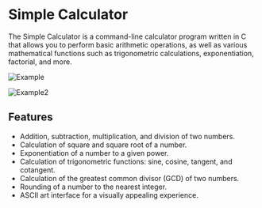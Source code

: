 # Simple Calculator
<p>The Simple Calculator is a command-line calculator program written in C that allows you to perform basic arithmetic operations, as well as various mathematical functions such as trigonometric calculations, exponentiation, factorial, and more.
</p>

![Example](https://github.com/Bogdan016/C-Programming-Projects/assets/76945445/b13e1a2c-2112-43d8-ada9-75aa27a19068)

![Example2](https://github.com/Bogdan016/C-Programming-Projects/assets/76945445/5af91951-459b-4e1d-8010-1fe1e319255e)


## Features
- Addition, subtraction, multiplication, and division of two numbers.
- Calculation of square and square root of a number.
- Exponentiation of a number to a given power.
- Calculation of trigonometric functions: sine, cosine, tangent, and cotangent.
- Calculation of the greatest common divisor (GCD) of two numbers.
- Rounding of a number to the nearest integer.
- ASCII art interface for a visually appealing experience.






